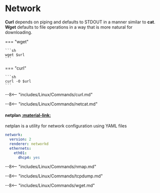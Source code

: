 # Network

**Curl** depends on piping and defaults to STDOUT in a manner similar to **cat**.
**Wget** defaults to file operations in a way that is more natural for downloading.

=== "wget"

    ```sh
    wget $url
    ```

=== "curl"

    ```sh
    curl -O $url 
    ```


--8<-- "includes/Linux/Commands/curl.md"

--8<-- "includes/Linux/Commands/netcat.md"

#### netplan [:material-link:](https://netplan.io/)

netplan is a utility for network configuration using YAML files

```yaml
network:
  version: 2
  renderer: networkd
  ethernets:
    eth01:
      dhcp4: yes
```

--8<-- "includes/Linux/Commands/nmap.md"

--8<-- "includes/Linux/Commands/tcpdump.md"

--8<-- "includes/Linux/Commands/wget.md"
